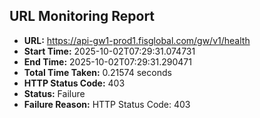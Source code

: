 ## URL Monitoring Report

- **URL:** https://api-gw1-prod1.fisglobal.com/gw/v1/health
- **Start Time:** 2025-10-02T07:29:31.074731
- **End Time:** 2025-10-02T07:29:31.290471
- **Total Time Taken:** 0.21574 seconds
- **HTTP Status Code:** 403
- **Status:** Failure
- **Failure Reason:** HTTP Status Code: 403
